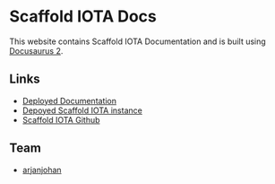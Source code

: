 # Scaffold IOTA Docs

This website contains Scaffold IOTA Documentation and is built using [Docusaurus 2](https://docusaurus.io/).

## Links

- [Deployed Documentation](https://scaffold-iota-docs.vercel.app/)
- [Depoyed Scaffold IOTA instance](https://scaffold-iota.vercel.app/)
- [Scaffold IOTA Github](https://github.com/arjanjohan/scaffold-iota)

## Team

- [arjanjohan](https://x.com/arjanjohan/)

